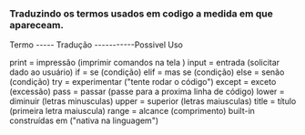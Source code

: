 ### Traduzindo os termos usados em codigo a medida em que apareceam.

Termo ----- Tradução -----------Possivel Uso

print =     impressão           (imprimir comandos na tela )
input =      entrada            (solicitar dado ao usuário)
if =           se               (condição)
elif =       mas se             (condição)
else =        senão             (condição)
try =     experimentar          ("tente rodar o código")
except =     exceto             (excessão)
pass =       passar             (passe para a proxima linha de código)
lower =     diminuir            (letras minusculas)
upper =     superior            (letras maiusculas)
title =      título             (primeira letra maiuscula)
range =      alcance            (comprimento)
built-in     construídas em     ("nativa na linguagem")
